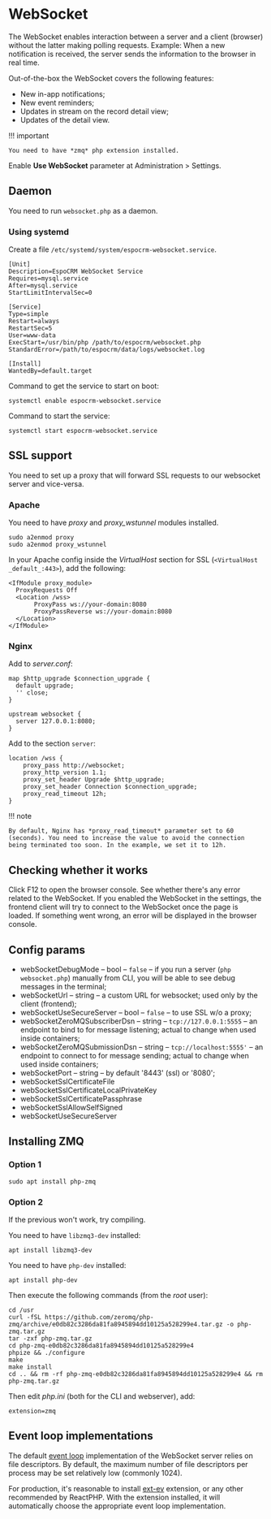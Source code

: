 # WebSocket

The WebSocket enables interaction between a server and a client (browser) without the latter making polling requests. Example: When a new notification is received, the server sends the information to the browser in real time.

Out-of-the-box the WebSocket covers the following features:

* New in-app notifications;
* New event reminders;
* Updates in stream on the record detail view;
* Updates of the detail view.

!!! important

    You need to have *zmq* php extension installed.

Enable **Use WebSocket** parameter at Administration > Settings.

## Daemon

You need to run `websocket.php` as a daemon.

### Using systemd

Create a file `/etc/systemd/system/espocrm-websocket.service`.

```
[Unit]
Description=EspoCRM WebSocket Service
Requires=mysql.service
After=mysql.service
StartLimitIntervalSec=0

[Service]
Type=simple
Restart=always
RestartSec=5
User=www-data
ExecStart=/usr/bin/php /path/to/espocrm/websocket.php
StandardError=/path/to/espocrm/data/logs/websocket.log

[Install]
WantedBy=default.target
```

Command to get the service to start on boot:

`systemctl enable espocrm-websocket.service`


Command to start the service:

`systemctl start espocrm-websocket.service`

## SSL support

You need to set up a proxy that will forward SSL requests to our websocket server and vice-versa.

### Apache

You need to have *proxy* and *proxy_wstunnel* modules installed.

```
sudo a2enmod proxy
sudo a2enmod proxy_wstunnel
```

In your Apache config inside the *VirtualHost* section for SSL (`<VirtualHost _default_:443>`), add the following:

```
<IfModule proxy_module>
  ProxyRequests Off
  <Location /wss>
       ProxyPass ws://your-domain:8080
       ProxyPassReverse ws://your-domain:8080
  </Location>
</IfModule>
```

### Nginx

Add to *server.conf*:

```
map $http_upgrade $connection_upgrade {
  default upgrade;
  '' close;
}

upstream websocket {
  server 127.0.0.1:8080;
}
```

Add to the section `server`:

```
location /wss {
    proxy_pass http://websocket;
    proxy_http_version 1.1;
    proxy_set_header Upgrade $http_upgrade;
    proxy_set_header Connection $connection_upgrade;
    proxy_read_timeout 12h;
}
```

!!! note

    By default, Nginx has *proxy_read_timeout* parameter set to 60 (seconds). You need to increase the value to avoid the connection being terminated too soon. In the example, we set it to 12h.

## Checking whether it works

Click F12 to open the browser console. See whether there's any error related to the WebSocket. If you enabled the WebSocket in the settings, the frontend client will try to connect to the WebSocket once the page is loaded. If something went wrong, an error will be displayed in the browser console.

## Config params

* webSocketDebugMode – bool – `false` – if you run a server (`php websocket.php`) manually from CLI, you will be able to see debug messages in the terminal;
* webSocketUrl – string – a custom URL for websocket; used only by the client (frontend);
* webSocketUseSecureServer – bool – `false` – to use SSL w/o a proxy;
* webSocketZeroMQSubscriberDsn – string – `tcp://127.0.0.1:5555` – an endpoint to bind to for message listening; actual to change when used inside containers;
* webSocketZeroMQSubmissionDsn – string – `tcp://localhost:5555'` – an endpoint to connect to for message sending; actual to change when used inside containers;
* webSocketPort – string – by default '8443' (ssl) or '8080';
* webSocketSslCertificateFile
* webSocketSslCertificateLocalPrivateKey
* webSocketSslCertificatePassphrase
* webSocketSslAllowSelfSigned
* webSocketUseSecureServer

## Installing ZMQ

### Option 1

```
sudo apt install php-zmq
```

### Option 2

If the previous won't work, try compiling.

You need to have `libzmq3-dev` installed:

```
apt install libzmq3-dev
```

You need to have `php-dev` installed:

```
apt install php-dev
```

Then execute the following commands (from the *root* user):

```
cd /usr
curl -fSL https://github.com/zeromq/php-zmq/archive/e0db82c3286da81fa8945894dd10125a528299e4.tar.gz -o php-zmq.tar.gz
tar -zxf php-zmq.tar.gz
cd php-zmq-e0db82c3286da81fa8945894dd10125a528299e4
phpize && ./configure
make
make install
cd .. && rm -rf php-zmq-e0db82c3286da81fa8945894dd10125a528299e4 && rm php-zmq.tar.gz
```

Then edit *php.ini* (both for the CLI and webserver), add:

```
extension=zmq
```

## Event loop implementations

The default [event loop](https://github.com/reactphp/event-loop?tab=readme-ov-file#loop-implementations) implementation of the WebSocket server relies on file descriptors. By default, the maximum number of file descriptors per process may be set relatively low (commonly 1024).

For production, it's reasonable to install [ext-ev](https://pecl.php.net/package/ev) extension, or any other recommended by ReactPHP. With the extension installed, it will automatically choose the appropriate event loop implementation.
